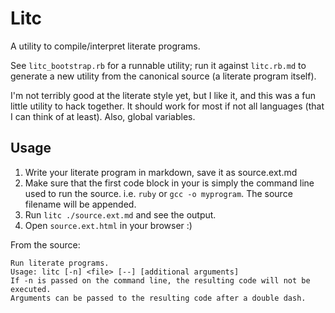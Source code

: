 Litc
===

A utility to compile/interpret literate programs.

See `litc_bootstrap.rb` for a runnable utility; run it against `litc.rb.md` to generate a new utility from the canonical source (a literate program itself).

I'm not terribly good at the literate style yet, but I like it, and this was a fun little utility to hack together. It should work for most if not all languages (that I can think of at least). Also, global variables.

Usage
---

1. Write your literate program in markdown, save it as source.ext.md
2. Make sure that the first code block in your is simply the command line used to run the source. i.e. `ruby` or `gcc -o myprogram`. The source filename will be appended.
3. Run `litc ./source.ext.md` and see the output.
4. Open `source.ext.html` in your browser :)

From the source:

    Run literate programs.
    Usage: litc [-n] <file> [--] [additional arguments]
    If -n is passed on the command line, the resulting code will not be executed.
    Arguments can be passed to the resulting code after a double dash.

